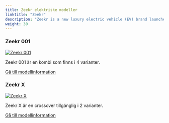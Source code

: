 ```yaml
---
title: Zeekr elektriske modeller
linktitle: "Zeekr"
description: "Zeekr is a new luxury electric vehicle (EV) brand launched by Geely Automobile in 2021. The brand aims to compete with Tesla and other high-end EV makers in China and beyond. Zeekr's EV strategy is based on four pillars design, technology, performance and customer experience."
weight: 30
---
```

<!-- markdownlint-disable MD033 -->
<!-- markdownlint-disable MD010 -->


<div class="container shadow-sm p-3 mb-4 bg-body-tertiary rounded border">
<h3> Zeekr 001</h3>
	<div class="row">
		<div class="col col-12 col-md-6">
			<a href="001"><img src="https://media.evkx.net/multimedia/models/zeekr/001/001_performance_awd/main_1_st.jpg" class="img-fluid" alt="Zeekr 001" ></a>
		</div>
		<div class="col col-12 col-md-6">
<p>
Zeekr 001 är en kombi som finns i 4 varianter.
</p>
	<a href="001/" class="btn btn-outline-primary" role="button">Gå till modellinformation</a>
		</div>
	</div>
</div>
<div class="container shadow-sm p-3 mb-4 bg-body-tertiary rounded border">
<h3> Zeekr X</h3>
	<div class="row">
		<div class="col col-12 col-md-6">
			<a href="x"><img src="https://media.evkx.net/multimedia/models/zeekr/x/x_privelige_awd/main_1_st.jpg" class="img-fluid" alt="Zeekr X" ></a>
		</div>
		<div class="col col-12 col-md-6">
<p>
Zeekr X är en crossover tillgänglig i 2 varianter.
</p>
	<a href="x/" class="btn btn-outline-primary" role="button">Gå till modellinformation</a>
		</div>
	</div>
</div>
